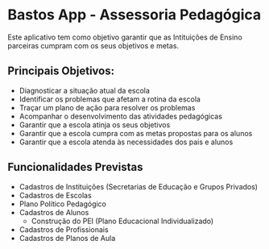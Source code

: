 # Bastos App - Assessoria Pedagógica

Este aplicativo tem como objetivo garantir que as Intituições de Ensino parceiras cumpram com os seus objetivos e metas.

## Principais Objetivos:
- Diagnosticar a situação atual da escola
- Identificar os problemas que afetam a rotina da escola
- Traçar um plano de ação para resolver os problemas
- Acompanhar o desenvolvimento das atividades pedagógicas
- Garantir que a escola atinja os seus objetivos
- Garantir que a escola cumpra com as metas propostas para os alunos
- Garantir que a escola atenda às necessidades dos pais e alunos

## Funcionalidades Previstas
- Cadastros de Instituições (Secretarias de Educação e Grupos Privados)
- Cadastros de Escolas
- Plano Político Pedagógico
- Cadastros de Alunos
  - Construção do PEI (Plano Educacional Individualizado)
- Cadastros de Profissionais
- Cadastros de Planos de Aula
